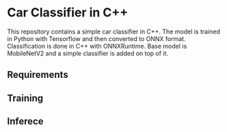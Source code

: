 # Car Classifier in C++

This repository contains a simple car classifier in C++. The model is trained in Python with Tensorflow and then converted to ONNX format. Classification is done in C++ with ONNXRuntime. Base model is MobileNetV2 and a simple classifier is added on top of it. 

## Requirements

## Training

## Inferece

